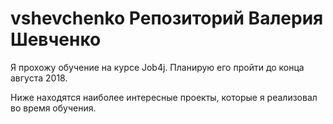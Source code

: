 # vshevchenko    Репозиторий Валерия Шевченко

Я прохожу обучение на курсе Job4j. Планирую его пройти до конца августа 2018.

Ниже находятся наиболее интересные проекты, которые я реализовал во время обучения.
